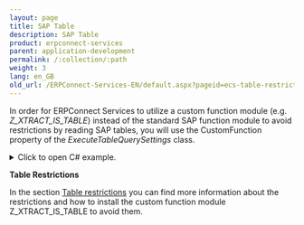 ```yaml
---
layout: page
title: SAP Table
description: SAP Table
product: erpconnect-services
parent: application-development
permalink: /:collection/:path
weight: 3
lang: en_GB
old_url: /ERPConnect-Services-EN/default.aspx?pageid=ecs-table-restrictions
---
```


In order for ERPConnect Services to utilize a custom function module (e.g. *Z_XTRACT_IS_TABLE*) instead of the standard SAP function module to avoid restrictions by reading SAP tables, you will use the CustomFunction property of the *ExecuteTableQuerySettings* class.



<details>
<summary>Click to open C# example.</summary>
{% highlight csharp %}
ERPConnectServiceClient client = new ERPConnectServiceClient();
DataTable dt = client.ExecuteTableQuery("VBAK",
new ExecuteTableQuerySettings {
CustomFunction = "Z_XTRACT_IS_TABLE"
RowCount = 10
});
{% endhighlight %}
</details>

**Table Restrictions** 

In the section [Table restrictions](../appendix/table-restrictions) you can find more information about the restrictions and how to install the custom function module 
Z_XTRACT_IS_TABLE to avoid them. 